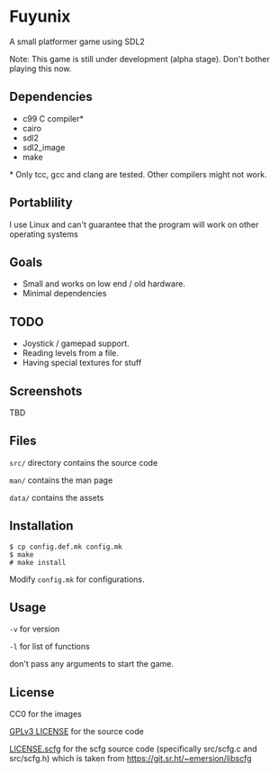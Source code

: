 # Fuyunix
A small platformer game using SDL2

Note: This game is still under development (alpha stage).
Don't bother playing this now.

## Dependencies
- c99 C compiler*
- cairo
- sdl2
- sdl2_image
- make

\* Only tcc, gcc and clang are tested.
Other compilers might not work.

## Portablility
I use Linux and can't guarantee that the program will work on other operating
systems

## Goals
* Small and works on low end / old hardware.
* Minimal dependencies

## TODO
* Joystick / gamepad support.
* Reading levels from a file.
* Having special textures for stuff

## Screenshots
TBD

## Files
`src/` directory contains the source code

`man/` contains the man page

`data/` contains the assets

## Installation
```
$ cp config.def.mk config.mk
$ make
# make install
```

Modify `config.mk` for configurations.

## Usage
`-v` for version

`-l` for list of functions

don't pass any arguments to start the game.

## License
CC0 for the images

[GPLv3 LICENSE](LICENSE) for the source code

[LICENSE.scfg](src/LICENSE.scfg) for the scfg source code (specifically
src/scfg.c and src/scfg.h) which is taken from
https://git.sr.ht/~emersion/libscfg
